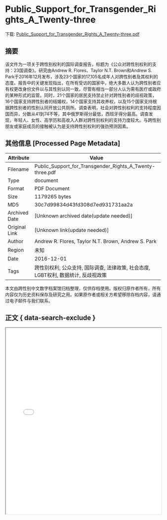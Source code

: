 # Public_Support_for_Transgender_Rights_A_Twenty-three

<!-- tcd_download_link -->
下载: [Public_Support_for_Transgender_Rights_A_Twenty-three.pdf](Public_Support_for_Transgender_Rights_A_Twenty-three.pdf)
<!-- tcd_download_link_end -->

## 摘要

<!-- tcd_abstract -->
该文件为一项关于跨性别权利的国际调查报告，标题为《公众对跨性别权利的支持：23国调查》。研究由Andrew R. Flores、Taylor N.T. Brown和Andrew S. Park于2016年12月发布，涉及23个国家的17,105名成年人对跨性别者及其权利的态度。报告中的关键发现指出，在所有受访的国家中，绝大多数人认为跨性别者应有权更改身份文件以与其性别认同一致，尽管有相当一部分人认为需有医疗或政府的某种形式的监管。同时，21个国家的居民支持禁止针对跨性别者的歧视政策，16个国家支持跨性别者的结婚权，14个国家支持其收养权，以及15个国家支持根据跨性别者的性别认同开放公共厕所。调查表明，社会对跨性别权利的支持程度因国而异，分数从41到74不等，其中俄罗斯得分最低，西班牙得分最高。调查发现，年轻人、女性、高学历和高收入人群对跨性别权利的支持力度较大。与跨性别朋友或家庭成员的接触被认为是支持跨性别权利的强劲预测因素。

<!-- tcd_abstract_end -->

## 其他信息 [Processed Page Metadata]

| Attribute       | Value                                  |
|-----------------|----------------------------------------|
| Filename        | Public_Support_for_Transgender_Rights_A_Twenty-three.pdf                             |
| Type            | document                                 |
| Format          | PDF Document                               |
| Size            | 1179265 bytes                           |
| MD5             | 30c7d99834d43fd308d7ed931731aa2a                                  |
| Archived Date   | [Unknown archived date(update needed)]                             |
| Original Link   | [Unknown link(update needed)]                         |
| Author          | Andrew R. Flores, Taylor N.T. Brown, Andrew S. Park                               |
| Region          | 未知                               |
| Date            | 2016-12-01                                 |
| Tags            | 跨性别权利, 公众支持, 国际调查, 法律政策, 社会态度, LGBT权利, 数据统计, 反歧视政策                                 |

本文由跨性别中文数字档案馆归档整理，仅供存档使用。版权归原作者所有，所有内容仅为历史资料保存及研究之用。如果原作者或相关方希望移除存档内容，请通过电子邮件与我们联系。

## 正文 { data-search-exclude }

<!-- tcd_main_text -->
<iframe src="../Public_Support_for_Transgender_Rights_A_Twenty-three.pdf" width="100%" height="600px">
    <p>无法显示PDF，请下载查看。</p>
</iframe>
<!-- tcd_main_text_end -->

